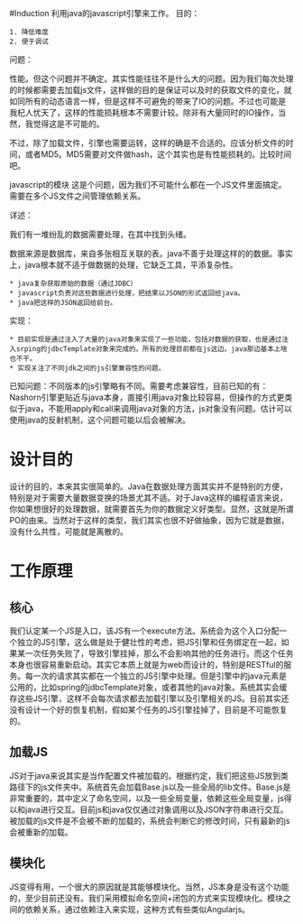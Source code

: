 #Induction
利用java的javascript引擎来工作。
目的：

	1. 降低难度
	2. 便于调试

问题：

性能。但这个问题并不确定。其实性能往往不是什么大的问题。因为我们每次处理的时候都需要去加载js文件，这样做的目的是保证可以及时的获取文件的变化，就如同所有的动态语言一样，但是这样不可避免的带来了IO的问题。不过也可能是我杞人忧天了，这样的性能损耗根本不需要计较。除非有大量同时的IO操作，当然，我觉得这是不可能的。

不过，除了加载文件，引擎也需要运转，这样的确是不合适的。应该分析文件的时间，或者MD5。MD5需要对文件做hash，这个其实也是有性能损耗的。比较时间吧。

javascript的模块  这是个问题，因为我们不可能什么都在一个JS文件里面搞定。需要在多个JS文件之间管理依赖关系。


详述：

我们有一堆纷乱的数据需要处理，在其中找到头绪。

数据来源是数据库，来自多张相互关联的表。java不善于处理这样的的数据。事实上，java根本就不适于做数据的处理，它缺乏工具，平添复杂性。


	* java复杂获取原始的数据（通过JDBC）
	* javascript负责对这些数据进行处理，把结果以JSON的形式返回给java。
	* java把这样的JSON返回给前台。

实现：

	* 目前实现是通过注入了大量的java对象来实现了一些功能，包括对数据的获取，也是通过注入srping的jdbcTemplate对象来完成的。所有的处理目前都在js这边。java那边基本上啥也不干。
	* 实现关注了不同jdk之间的js引擎兼容性的问题。



已知问题：不同版本的js引擎略有不同。需要考虑兼容性，目前已知的有：Nashorn引擎更贴近与java本身，直接引用java对象比较容易，但操作的方式更类似于java，不能用apply和call来调用java对象的方法，js对象没有问题。估计可以使用java的反射机制，这个问题可能以后会被解决。

设计目的
=======
设计的目的，本来其实很简单的。Java在数据处理方面其实并不是特别的方便，特别是对于需要大量数据变换的场景尤其不适。对于Java这样的编程语言来说，你如果想很好的处理数据，就需要首先为你的数据定义好类型。显然，这就是所谓PO的由来。当然对于这样的类型，我们其实也很不好做抽象，因为它就是数据，没有什么共性，可能就是离散的。

工作原理
=======

核心
-----
我们认定某一个JS是入口，该JS有一个execute方法。系统会为这个入口分配一个独立的JS引擎，这么做是处于健壮性的考虑，把JS引擎和任务绑定在一起，如果某一次任务失败了，导致引擎挂掉，那么不会影响其他的任务进行。而这个任务本身也很容易重新启动。其实它本质上就是为web而设计的，特别是RESTful的服务。每一次的请求其实都在一个独立的JS引擎中处理。但是引擎中的java元素是公用的，比如spring的jdbcTemplate对象，或者其他的java对象。系统其实会缓存这些JS引擎，这样不会每次请求都去加载引擎以及引擎相关的JS。目前其实还没有设计一个好的恢复机制，假如某个任务的JS引擎挂掉了，目前是不可能恢复的。

加载JS
------
JS对于java来说其实是当作配置文件被加载的。根据约定，我们把这些JS放到类路径下的js文件夹中。系统首先会加载Base.js以及一些全局的lib文件。Base.js是非常重要的，其中定义了命名空间，以及一些全局变量，依赖这些全局变量，js得以和java进行交互。目前js和java仅仅通过对象调用以及JSON字符串进行交互。被加载的js文件是不会被不断的加载的，系统会判断它的修改时间，只有最新的js会被重新的加载。

模块化
-----
JS变得有用，一个很大的原因就是其能够模块化。当然，JS本身是没有这个功能的，至少目前还没有。我们采用模拟命名空间+闭包的方式来实现模块化。模块之间的依赖关系，通过依赖注入来实现，这种方式有些类似Angularjs。